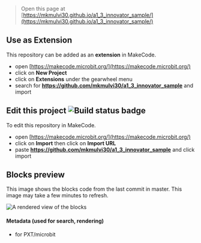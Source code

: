 
> Open this page at [https://mkmulvi30.github.io/a1_3_innovator_sample/](https://mkmulvi30.github.io/a1_3_innovator_sample/)

## Use as Extension

This repository can be added as an **extension** in MakeCode.

* open [https://makecode.microbit.org/](https://makecode.microbit.org/)
* click on **New Project**
* click on **Extensions** under the gearwheel menu
* search for **https://github.com/mkmulvi30/a1_3_innovator_sample** and import

## Edit this project ![Build status badge](https://github.com/mkmulvi30/a1_3_innovator_sample/workflows/MakeCode/badge.svg)

To edit this repository in MakeCode.

* open [https://makecode.microbit.org/](https://makecode.microbit.org/)
* click on **Import** then click on **Import URL**
* paste **https://github.com/mkmulvi30/a1_3_innovator_sample** and click import

## Blocks preview

This image shows the blocks code from the last commit in master.
This image may take a few minutes to refresh.

![A rendered view of the blocks](https://github.com/mkmulvi30/a1_3_innovator_sample/raw/master/.github/makecode/blocks.png)

#### Metadata (used for search, rendering)

* for PXT/microbit
<script src="https://makecode.com/gh-pages-embed.js"></script><script>makeCodeRender("{{ site.makecode.home_url }}", "{{ site.github.owner_name }}/{{ site.github.repository_name }}");</script>
